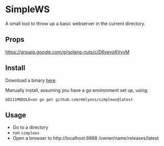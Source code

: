 # SimpleWS
A small tool to throw up a basic webserver in the current directory.

## Props
https://groups.google.com/g/golang-nuts/c/D6yevo6VyyM

## Install
Download a binary [here](/dmlyons/simplews/releases/latest).

Manually install, assuming you have a go environment set up, using:

`GO111MODULE=on go get github.com/dmlyons/simplews@latest`

## Usage
* Go to a directory
* run `simplews`
* Open a browser to http://localhost:8888
/owner/name/releases/latest
